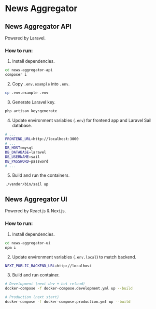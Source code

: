 # News Aggregator

## News Aggregator API

Powered by Laravel.

### How to run:

1. Install dependencies.

```bash
cd news-aggregator-api
composer i
```
2. Copy `.env.example` into `.env`.

```bash
cp .env.example .env
```

3. Generate Laravel key.

```bash
php artisan key:generate
```

4. Update environment variables (`.env`) for frontend app and Laravel Sail database.

```bash
# ...
FRONTEND_URL=http://localhost:3000
# ...
DB_HOST=mysql
DB_DATABASE=laravel
DB_USERNAME=sail
DB_PASSWORD=password
# ...
```

5. Build and run the containers.

```bash
./vendor/bin/sail up
```

## News Aggregator UI

Powered by React.js & Next.js.

### How to run:

1. Install dependencies.

```bash
cd news-aggregator-ui
npm i
```

2. Update environment variables (`.env.local`) to match backend.

```bash
NEXT_PUBLIC_BACKEND_URL=http://localhost
```

3. Build and run container.

```bash
# Development (next dev + hot reload)
docker-compose -f docker-compose.development.yml up --build

# Production (next start)
docker-compose -f docker-compose.production.yml up --build
```
